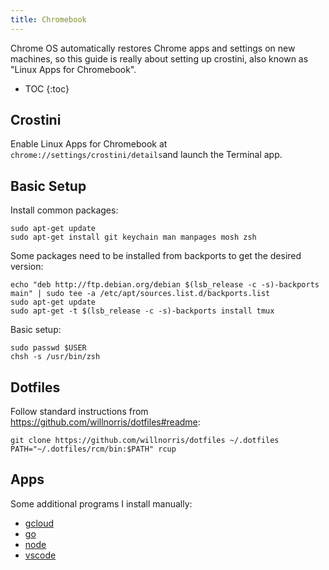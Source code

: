 ```yaml
---
title: Chromebook
---
```


Chrome OS automatically restores Chrome apps and settings on new machines, so this guide is really
about setting up crostini, also known as "Linux Apps for Chromebook".

* TOC
{:toc}

## Crostini

Enable Linux Apps for Chromebook at `chrome://settings/crostini/details`and launch the Terminal app.

## Basic Setup

Install common packages:

    sudo apt-get update
    sudo apt-get install git keychain man manpages mosh zsh

Some packages need to be installed from backports to get the desired version:

    echo "deb http://ftp.debian.org/debian $(lsb_release -c -s)-backports main" | sudo tee -a /etc/apt/sources.list.d/backports.list
    sudo apt-get update
    sudo apt-get -t $(lsb_release -c -s)-backports install tmux


Basic setup:

    sudo passwd $USER
    chsh -s /usr/bin/zsh

## Dotfiles

Follow standard instructions from <https://github.com/willnorris/dotfiles#readme>:

    git clone https://github.com/willnorris/dotfiles ~/.dotfiles
    PATH="~/.dotfiles/rcm/bin:$PATH" rcup

## Apps

Some additional programs I install manually:

 - [gcloud](https://cloud.google.com/sdk/downloads#apt-get)
 - [go](https://golang.org/dl/)
 - [node](https://nodejs.org/en/download/package-manager/#debian-and-ubuntu-based-linux-distributions)
 - [vscode](https://code.visualstudio.com/docs/setup/linux)
